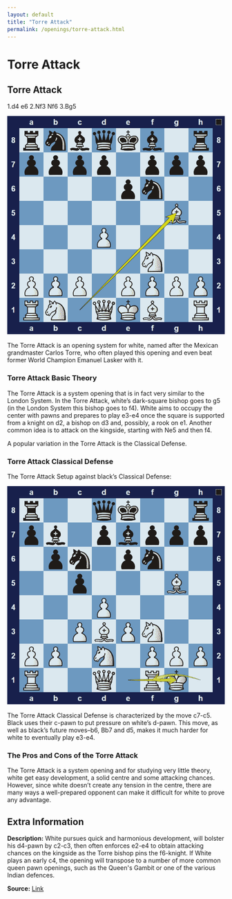 ```yaml
---
layout: default
title: "Torre Attack"
permalink: /openings/torre-attack.html
---
```



# Torre Attack



## Torre Attack

1.d4 e6 2.Nf3 Nf6 3.Bg5

![Torre Attack](../images/torre-attack-1.png)

The Torre Attack is an opening system for white, named after the Mexican grandmaster Carlos Torre, who often played this opening and even beat former World Champion Emanuel Lasker with it.

### Torre Attack Basic Theory

The Torre Attack is a system opening that is in fact very similar to the London System. In the Torre Attack, white’s dark-square bishop goes to g5 (in the London System this bishop goes to f4). White aims to occupy the center with pawns and prepares to play e3-e4 once the square is supported from a knight on d2, a bishop on d3 and, possibly, a rook on e1. Another common idea is to attack on the kingside, starting with Ne5 and then f4.

A popular variation in the Torre Attack is the Classical Defense.

### Torre Attack Classical Defense

The Torre Attack Setup against black’s Classical Defense:

![Torre Attack Classical Defense](../images/torre-attack-2.png)

The Torre Attack Classical Defense is characterized by the move c7-c5. Black uses their c-pawn to put pressure on white’s d-pawn. This move, as well as black’s future moves–b6, Bb7 and d5, makes it much harder for white to eventually play e3-e4.

### The Pros and Cons of the Torre Attack

The Torre Attack is a system opening and for studying very little theory, white get easy development, a solid centre and some attacking chances. However, since white doesn’t create any tension in the centre, there are many ways a well-prepared opponent can make it difficult for white to prove any advantage.



## Extra Information
**Description:** White pursues quick and harmonious development, will bolster his d4-pawn by c2-c3, then often enforces e2-e4 to obtain attacking chances on the kingside as the Torre bishop pins the f6-knight. If White plays an early c4, the opening will transpose to a number of more common queen pawn openings, such as the Queen's Gambit or one of the various Indian defences.

**Source:** [Link](https://en.wikipedia.org/wiki/Torre_Attack)
